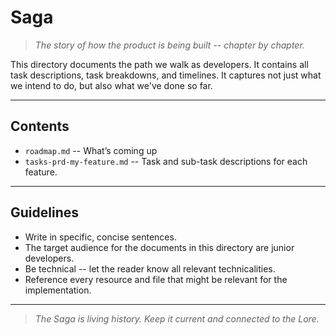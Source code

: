 # Saga

> *The story of how the product is being built -- chapter by chapter.*

This directory documents the path we walk as developers. It contains all task descriptions, task breakdowns, and timelines. 
It captures not just what we intend to do, but also what we've done so far.

---

## Contents

- `roadmap.md` -- What’s coming up
- `tasks-prd-my-feature.md` -- Task and sub-task descriptions for each feature.  


---

## Guidelines

- Write in specific, concise sentences.
- The target audience for the documents in this directory are junior developers.
- Be technical -- let the reader know all relevant technicalities.
- Reference every resource and file that might be relevant for the implementation.

---

> *The Saga is living history. Keep it current and connected to the Lore.*
